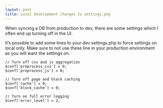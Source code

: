 ```yaml
---
layout: post
title: Local development changes to settings.php
---
```


When syncing a DB from production to dev, there are some settings which I often end up turning off in the UI.

It’s possible to add some lines to your dev settings.php to force settings on local only. Make sure to not use these line in your production environment as you will want the settings on.

    // Turn off css and js aggregation
    $conf['preprocess_css'] = 0;
    $conf['preprocess_js'] = 0;
    
    // Turn off page and block caching
    $conf['cache'] = 0;
    $conf['block_cache'] = 0;
    
    // Turn on full error logging
    $conf['error_level'] = 2;
